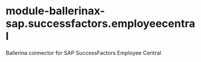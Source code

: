 # module-ballerinax-sap.successfactors.employeecentral
Ballerina connector for SAP SuccessFactors Employee Central
